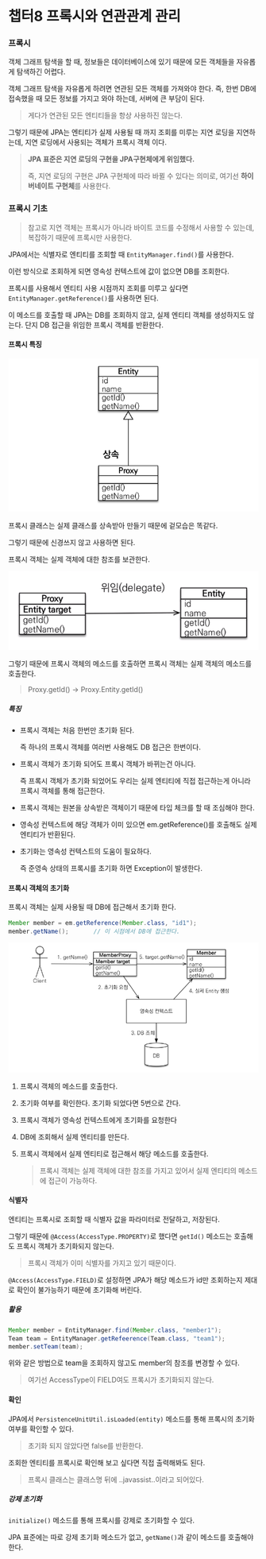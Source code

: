 # 챕터8 프록시와 연관관계 관리

### 프록시

객체 그래프 탐색을 할 때, 정보들은 데이터베이스에 있기 때문에 모든 객체들을 자유롭게 탐색하긴 어렵다.

객체 그래프 탐색을 자유롭게 하려면 연관된 모든 객체를 가져와야 한다. 즉, 한번 DB에 접속했을 때 모든 정보를 가지고 와야 하는데, 서버에 큰 부담이 된다.

> 게다가 연관된 모든 엔티티들을 항상 사용하진 않는다.



그렇기 때문에 JPA는 엔티티가 실제 사용될 때 까지 조회를 미루는 지연 로딩을 지연하는데, 지연 로딩에서 사용되는 객체가 프록시 객체 이다.

> **JPA 표준은 지연 로딩의 구현을 JPA구현체에게 위임했다.**
>
> 즉, 지연 로딩의 구현은 JPA 구현체에 따라 바뀔 수 있다는 의미로, 여기선 **하이버네이트 구현체**를 사용한다.

### 프록시 기초

> 참고로 지연 객체는 프록시가 아니라 바이트 코드를 수정해서 사용할 수 있는데, 복잡하기 때문에 프록시만 사용한다.

JPA에서는 식별자로 엔티티를 조회할 때 `EntityManager.find()`를 사용한다.

이런 방식으로 조회하게 되면 영속성 컨텍스트에 값이 없으면 DB를 조회한다.



프록시를 사용해서 엔티티 사용 시점까지 조회를 미루고 싶다면 `EntityManager.getReference()`를 사용하면 된다.

이 메소드를 호출할 때 JPA는 DB를 조회하지 않고, 실제 엔티티 객체를 생성하지도 않는다. 단지 DB 접근을 위임한 프록시 객체를 반환한다.

#### 프록시 특징

![proxy](./images/proxy_characteristic.jpg)

프록시 클래스는 실제 클래스를 상속받아 만들기 때문에 겉모습은 똑같다.

그렇기 때문에 신경쓰지 않고 사용하면 된다.



프록시 객체는 실제 객체에 대한 참조를 보관한다.

![proxy](./images/proxy_structure.jpg)

그렇기 때문에 프록시 객체의 메소드를 호출하면 프록시 객체는 실제 객체의 메소드를 호출한다.

> Proxy.getId() -> Proxy.Entity.getId()



##### 특징

- 프록시 객체는 처음 한번만 초기화 된다.

  즉 하나의 프록시 객체를 여러번 사용해도 DB 접근은 한번이다.

- 프록시 객체가 초기화 되어도 프록시 객체가 바뀌는건 아니다.

  즉 프록시 객체가 초기화 되었어도 우리는 실제 엔티티에 직접 접근하는게 아니라 프록시 객체를 통해 접근한다.

- 프록시 객체는 원본을 상속받은 객체이기 때문에 타입 체크를 할 때 조심해야 한다.

- 영속성 컨텍스트에 해당 객체가 이미 있으면 em.getReference()를 호출해도 실제 엔티티가 반환된다.

- 초기화는 영속성 컨텍스트의 도움이 필요하다.

  즉 준영속 상태의 프록시를 초기화 하면 Exception이 발생한다.

#### 프록시 객체의 초기화

프록시 객체는 실제 사용될 때 DB에 접근해서 초기화 한다.

``` java
Member member = em.getReference(Member.class, "id1");
member.getName();		// 이 시점에서 DB에 접근한다.
```

![proxy](./images/proxy_order.jpg)

1. 프록시 객체의 메소드를 호출한다.

2. 초기화 여부를 확인한다. 초기화 되었다면 5번으로 간다.

3. 프록시 객체가 영속성 컨텍스트에게 초기화를 요청한다

4. DB에 조회해서 실제 엔티티를 만든다.

5. 프록시 객체에서 실제 엔티티로 접근해서 해당 메소드를 호출한다.

   > 프록시 객체는 실제 객체에 대한 참조를 가지고 있어서 실제 엔티티의 메소드에 접근이 가능하다.

#### 식별자

엔티티는 프록시로 조회할 때 식별자 값을 파라미터로 전달하고, 저장된다.

그렇기 때문에 `@Access(AccessType.PROPERTY)`로 했다면 `getId()` 메소드는 호출해도 프록시 객체가 초기화되지 않는다.

> 프록시 객체가 이미 식별자를 가지고 있기 때문이다.

`@Access(AccessType.FIELD)`로 설정하면 JPA가 해당 메소드가 id만 조회하는지 제대로 확인이 불가능하기 때문에 초기화해 버린다.

##### 활용

``` java
Member member = EntityManager.find(Member.class, "member1");
Team team = EntityManager.getRefeerence(Team.class, "team1");
member.setTeam(team);
```

위와 같은 방법으로 team을 조회하지 않고도 member의 참조를 변경할 수 있다.

> 여기선 AccessType이 FIELD여도 프록시가 초기화되지 않는다.

#### 확인

JPA에서 `PersistenceUnitUtil.isLoaded(entity)` 메소드를 통해 프록시의 초기화 여부를 확인할 수 있다.

> 초기화 되지 않았다면 false를 반환한다.

조회한 엔티티를 프록시로 확인해 보고 싶다면 직접 출력해봐도 된다.

> 프록시 클래스는 클래스명 뒤에 ..javassist..이라고 되어있다.

##### 강제 초기화

`initialize()` 메소드를 통해 프록시를 강제로 초기화할 수 있다.

JPA 표준에는 따로 강제 초기화 메소드가 없고, `getName()`과 같이 메소드를 호출해야 한다.
